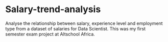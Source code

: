 # Salary-trend-analysis
Analyse the relationship between salary, experience level and employment type from a dataset of salaries for Data Scientist. This was my first semester exam project at Altschool Africa.

